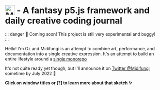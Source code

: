 # <img src="/midifungi-title.png" alt="Midifungi" title="Midifungi" style="height:32px; position: relative; top: 5px"> - A fantasy p5.js framework and daily creative coding journal

::: danger 🐞 Coming soon!
This project is still very experimental and buggy!
:::


<div class="row">
  <div class="col-6">
    <Midifungi title="Spirit Emojis - Training Room" :layers="['@220614/mat', '@220614/self', '@220614/frame']" height=300 help="@4" />
  </div>
  <div class="col-6">
    <div class="custom-container tip">
      <p>Hello! I'm Oz and Midifungi is an attempt to combine art, performance, and documentation into a single creative expression. It's an attempt to build an entire lifestyle around a <a href="https://github.com/midifungi/midifungi.js" target="_blank">single monorepo</a></p>
      <p>It's not quite ready yet though, but I'll announce it on <a href="https://twitter.com/midifungi">Twitter @Midifungi</a> sometime by July 2022 👀</p>
      <p><strong>Click on window titles or [?] to learn more about that sketch ✨</strong></p>
    </div>
  </div>
</div>